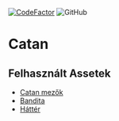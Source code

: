 [![CodeFactor](https://www.codefactor.io/repository/github/jacintfodor/catan/badge)](https://www.codefactor.io/repository/github/jacintfodor/catan)
![GitHub](https://img.shields.io/github/license/jacintfodor/Catan)

# Catan

## Felhasznált Assetek
- [Catan mezők](https://opengameart.org/content/settlers-kit)
- [Bandita](https://pixabay.com/illustrations/mafia-gangsters-people-silhouette-3153020/)
- [Háttér](https://pixabay.com/photos/seascape-ocean-waves-ocean-sea-4788749/)

